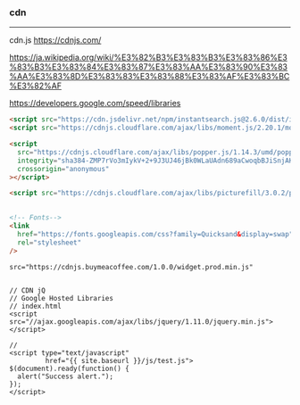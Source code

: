 ### cdn
---
cdn.js
https://cdnjs.com/



https://ja.wikipedia.org/wiki/%E3%82%B3%E3%83%B3%E3%83%86%E3%83%B3%E3%83%84%E3%83%87%E3%83%AA%E3%83%90%E3%83%AA%E3%83%8D%E3%83%83%E3%83%88%E3%83%AF%E3%83%BC%E3%82%AF

https://developers.google.com/speed/libraries






```html
<script src="https://cdn.jsdelivr.net/npm/instantsearch.js@2.6.0/dist/instantsearch.min.js"></script>
<script src="https://cdnjs.cloudflare.com/ajax/libs/moment.js/2.20.1/moment.min.js"></script>

<script
  src="https://cdnjs.cloudflare.com/ajax/libs/popper.js/1.14.3/umd/popper.min.js"
  integrity="sha384-ZMP7rVo3mIykV+2+9J3UJ46jBk0WLaUAdn689aCwoqbBJiSnjAK/l8WvCWPIPm49"
  crossorigin="anonymous"
></script>

<script src="https://cdnjs.cloudflare.com/ajax/libs/picturefill/3.0.2/picturefill.min.js"></script>
 

<!-- Fonts-->
<link
  href="https://fonts.googleapis.com/css?family=Quicksand&display=swap"
  rel="stylesheet"
/>
```

```
src="https://cdnjs.buymeacoffee.com/1.0.0/widget.prod.min.js"


```

```
// CDN jQ
// Google Hosted Libraries 
// index.html
<script src="//ajax.googleapis.com/ajax/libs/jquery/1.11.0/jquery.min.js"></script>

// 
<script type="text/javascript"
         href="{{ site.baseurl }}/js/test.js">
$(document).ready(function() {
  alert("Success alert.");
});               
</script>         
```


